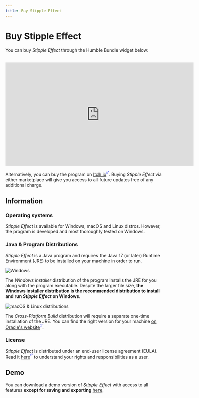 ```yaml
---
title: Buy Stipple Effect
---
```


# Buy Stipple Effect

You can buy *Stipple Effect* through the Humble Bundle widget below:

<br>

<div class="hb-widget">
    <iframe src="https://www.humblebundle.com/widget/v2/product/stipple-effect/VYGLVvGJGo?theme=dark" width="600" height="329" style="border: none;" scrolling="no" frameborder="0"></iframe>
</div>

Alternatively, you can buy the program on [Itch.io![](./assets/img/external.png)](https://flinkerflitzer.itch.io/stipple-effect). Buying *Stipple Effect* via either marketplace will give you access to all future updates free of any additional charge.

## Information

### Operating systems

*Stipple Effect* is available for Windows, macOS and Linux distros. However, the program is developed and most thoroughly tested on Windows.

### Java & Program Distributions

*Stipple Effect* is a Java program and requires the Java 17 (or later) Runtime Environment (JRE) to be installed on your machine in order to run.

![Windows](./assets/img/windows.png)

The *Windows installer* distribution of the program installs the JRE for you along with the program executable. Despite the larger file size, **the Windows installer distribution is the recommended distribution to install and run _Stipple Effect_ on Windows**.

![macOS & Linux distributions](./assets/img/macos-ubuntu.png)

The *Cross-Platform Build* distribution will require a separate one-time installation of the JRE. You can find the right version for your machine [on Oracle's website![](./assets/img/external.png)](https://www.oracle.com/java/technologies/downloads/#java17).

### License

*Stipple Effect* is distributed under an end-user license agreement (EULA). Read it [here![](./assets/img/external.png)](https://github.com/stipple-effect/stipple-effect/blob/master/LICENSE) to understand your rights and responsibilities as a user.

## Demo

You can download a demo version of *Stipple Effect* with access to all features **except for saving and exporting** [here](./demo.md).